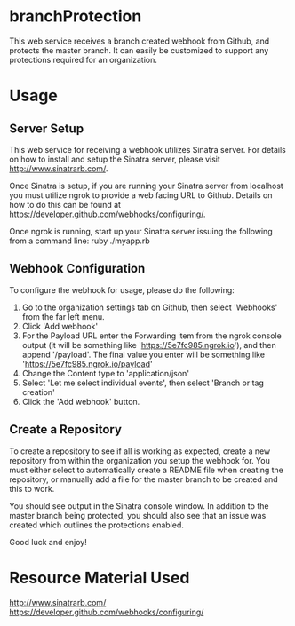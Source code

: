 # branchProtection
This web service receives a branch created webhook from Github, and protects the master branch.  It can easily be customized to support any protections required for an organization.  

# Usage
## Server Setup
This web service for receiving a webhook utilizes Sinatra server.  For details on how to install and setup the Sinatra server, please visit http://www.sinatrarb.com/.

Once Sinatra is setup, if you are running your Sinatra server from localhost you must utilize ngrok to provide a web facing URL to Github.  Details on how to do this can be found at https://developer.github.com/webhooks/configuring/.

Once ngrok is running, start up your Sinatra server issuing the following from a command line:
    ruby ./myapp.rb

## Webhook Configuration
To configure the webhook for usage, please do the following:
 1. Go to the organization settings tab on Github, then select 'Webhooks' from the far left menu.
 1. Click 'Add webhook'
 1. For the Payload URL enter the Forwarding item from the ngrok console output (it will be something like 'https://5e7fc985.ngrok.io'), and then append '/payload'.  The final value you enter will be something like 'https://5e7fc985.ngrok.io/payload'
 1. Change the Content type to 'application/json'
 1. Select 'Let me select individual events', then select 'Branch or tag creation'
 1. Click the 'Add webhook' button.

## Create a Repository
To create a repository to see if all is working as expected, create a new repository from within the organization you setup the webhook for.  You must either select to automatically create a README file when creating the repository, or manually add a file for the master branch to be created and this to work.

You should see output in the Sinatra console window.  In addition to the master branch being protected, you should also see that an issue was created which outlines the protections enabled.

Good luck and enjoy!


# Resource Material Used
http://www.sinatrarb.com/
https://developer.github.com/webhooks/configuring/
